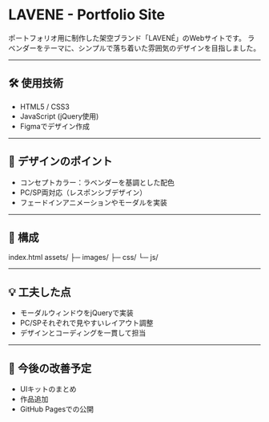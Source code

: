 # LAVENE - Portfolio Site
ポートフォリオ用に制作した架空ブランド「LAVENÉ」のWebサイトです。 ラベンダーをテーマに、シンプルで落ち着いた雰囲気のデザインを目指しました。

---

## 🛠 使用技術
- HTML5 / CSS3
- JavaScript (jQuery使用)
- Figmaでデザイン作成

---

## 🎨 デザインのポイント
- コンセプトカラー：ラベンダーを基調とした配色
- PC/SP両対応（レスポンシブデザイン）
- フェードインアニメーションやモーダルを実装

---

## 📂 構成
index.html assets/
├─ images/ 
├─ css/ 
└─ js/

---

## 💡 工夫した点
- モーダルウィンドウをjQueryで実装
- PC/SPそれぞれで見やすいレイアウト調整
- デザインとコーディングを一貫して担当

---

## 🚧 今後の改善予定
- UIキットのまとめ
- 作品追加
- GitHub Pagesでの公開
